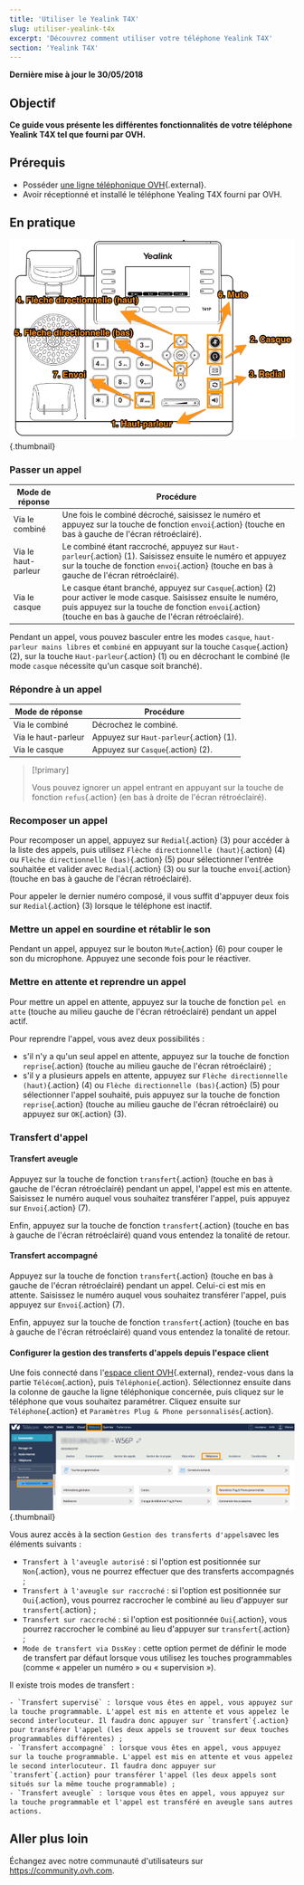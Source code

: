 ```yaml
---
title: 'Utiliser le Yealink T4X'
slug: utiliser-yealink-t4x
excerpt: 'Découvrez comment utiliser votre téléphone Yealink T4X'
section: 'Yealink T4X'
---
```


**Dernière mise à jour le 30/05/2018**

## Objectif

**Ce guide vous présente les différentes fonctionnalités de votre téléphone Yealink T4X tel que fourni par OVH.**

## Prérequis

- Posséder [une ligne téléphonique OVH](https://www.ovhtelecom.fr/telephonie/){.external}.
- Avoir réceptionné et installé le téléphone Yealing T4X fourni par OVH.


## En pratique

![Visuel du Yealink T4X](images/t41p.png){.thumbnail}


### Passer un appel

|Mode de réponse|Procédure|
|---|---|
|Via le combiné|Une fois le combiné décroché, saisissez le numéro et appuyez sur la touche de fonction `envoi`{.action} (touche en bas à gauche de l'écran rétroéclairé).|
|Via le haut-parleur|Le combiné étant raccroché, appuyez sur `Haut-parleur`{.action} (1). Saisissez ensuite le numéro et appuyez sur la touche de fonction `envoi`{.action} (touche en bas à gauche de l'écran rétroéclairé).|
|Via le casque|Le casque étant branché, appuyez sur `Casque`{.action} (2) pour activer le mode casque. Saisissez ensuite le numéro, puis appuyez sur la touche de fonction `envoi`{.action} (touche en bas à gauche de l'écran rétroéclairé).|

Pendant un appel, vous pouvez basculer entre les modes `casque`, `haut-parleur mains libres` et `combiné` en appuyant sur la touche `Casque`{.action} (2), sur la touche `Haut-parleur`{.action} (1) ou en décrochant le combiné (le mode `casque` nécessite qu'un casque soit branché).


### Répondre à un appel

|Mode de réponse|Procédure|
|---|---|
|Via le combiné|Décrochez le combiné.|
|Via le haut-parleur|Appuyez sur `Haut-parleur`{.action} (1).|
|Via le casque|Appuyez sur `Casque`{.action} (2).|

> [!primary]
>
> Vous pouvez ignorer un appel entrant en appuyant sur la touche de fonction `refus`{.action} (en bas à droite de l'écran rétroéclairé).
>

### Recomposer un appel

Pour recomposer un appel, appuyez sur `Redial`{.action} (3) pour accéder à la liste des appels, puis utilisez `Flèche directionnelle (haut)`{.action} (4) ou `Flèche directionnelle (bas)`{.action} (5) pour sélectionner l'entrée souhaitée et valider avec `Redial`{.action} (3) ou sur la touche `envoi`{.action} (touche en bas à gauche de l'écran rétroéclairé).

Pour appeler le dernier numéro composé, il vous suffit d'appuyer deux fois sur `Redial`{.action} (3) lorsque le téléphone est inactif.


### Mettre un appel en sourdine et rétablir le son

Pendant un appel, appuyez sur le bouton `Mute`{.action} (6) pour couper le son du microphone. Appuyez une seconde fois pour le réactiver.


### Mettre en attente et reprendre un appel

Pour mettre un appel en attente, appuyez sur la touche de fonction `pel en atte` (touche au milieu gauche de l'écran rétroéclairé) pendant un appel actif.

Pour reprendre l'appel, vous avez deux possibilités :

- s'il n'y a qu'un seul appel en attente, appuyez sur la touche de fonction `reprise`{.action} (touche au milieu gauche de l'écran rétroéclairé) ;
- s'il y a plusieurs appels en attente, appuyez sur `Flèche directionnelle (haut)`{.action} (4) ou `Flèche directionnelle (bas)`{.action} (5) pour sélectionner l'appel souhaité, puis appuyez sur la touche de fonction `reprise`{.action} (touche au milieu gauche de l'écran rétroéclairé) ou appuyez sur `OK`{.action} (3).


### Transfert d'appel

#### Transfert aveugle

Appuyez sur la touche de fonction `transfert`{.action} (touche en bas à gauche de l'écran rétroéclairé) pendant un appel, l'appel est mis en attente. Saisissez le numéro auquel vous souhaitez transférer l'appel, puis appuyez sur `Envoi`{.action} (7).

Enfin, appuyez sur la touche de fonction `transfert`{.action} (touche en bas à gauche de l'écran rétroéclairé) quand vous entendez la tonalité de retour.


#### Transfert accompagné

Appuyez sur la touche de fonction `transfert`{.action} (touche en bas à gauche de l'écran rétroéclairé) pendant un appel. Celui-ci est mis en attente. Saisissez le numéro auquel vous souhaitez transférer l'appel, puis appuyez sur `Envoi`{.action} (7).

Enfin, appuyez sur la touche de fonction `transfert`{.action} (touche en bas à gauche de l'écran rétroéclairé) quand vous entendez la tonalité de retour.


#### Configurer la gestion des transferts d'appels depuis l'espace client

Une fois connecté dans l'[espace client OVH](https://www.ovh.com/auth/?action=gotomanager){.external}, rendez-vous dans la partie `Télécom`{.action}, puis `Téléphonie`{.action}. Sélectionnez ensuite dans la colonne de gauche la ligne téléphonique concernée, puis cliquez sur le téléphone que vous souhaitez paramétrer. Cliquez ensuite sur `Téléphone`{.action} et `Paramètres Plug & Phone personnalisés`{.action}.

![Espace client Telecom](images/control_panel_telecom.png){.thumbnail}

Vous aurez accès à la section `Gestion des transferts d'appels`avec les éléments suivants :

- `Transfert à l'aveugle autorisé` : si l'option est positionnée sur `Non`{.action}, vous ne pourrez effectuer que des transferts accompagnés ;
- `Transfert à l'aveugle sur raccroché` : si l'option est positionnée sur `Oui`{.action}, vous pourrez raccrocher le combiné au lieu d'appuyer sur `transfert`{.action} ;
- `Transfert sur raccroché` : si l'option est positionnée `Oui`{.action}, vous pourrez raccrocher le combiné au lieu d'appuyer sur `transfert`{.action} ;
- `Mode de transfert via DssKey` : cette option permet de définir le mode de transfert par défaut lorsque vous utilisez les touches programmables (comme « appeler un numéro » ou « supervision »).

Il existe trois modes de transfert :
 
    - `Transfert supervisé` : lorsque vous êtes en appel, vous appuyez sur la touche programmable. L'appel est mis en attente et vous appelez le second interlocuteur. Il faudra donc appuyer sur `transfert`{.action} pour transférer l'appel (les deux appels se trouvent sur deux touches programmables différentes) ;
    - `Transfert accompagné` : lorsque vous êtes en appel, vous appuyez sur la touche programmable. L'appel est mis en attente et vous appelez le second interlocuteur. Il faudra donc appuyer sur `transfert`{.action} pour transférer l'appel (les deux appels sont situés sur la même touche programmable) ;
    - `Transfert aveugle` : lorsque vous êtes en appel, vous appuyez sur la touche programmable et l'appel est transféré en aveugle sans autres actions.


## Aller plus loin

Échangez avec notre communauté d'utilisateurs sur <https://community.ovh.com>.